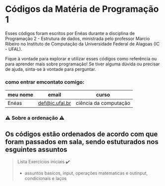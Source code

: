 
# Códigos da Matéria de Programação 1

Esses códigos foram escritos por Enéas durante a disciplina de Programação 2 - Estrutura de dados, ministrada pelo professor Marcio Ribeiro no Instituto de Computação da Universidade Federal de Alagoas (IC - UFAL).

Fique à vontade para explorar e utilizar esses códigos como referência ou para aprender mais sobre programação! Se tiver alguma dúvida ou precisar de ajuda, sinta-se à vontade para perguntar.

### como entrar emcontato comigo: 
|meu nome|email|curso|
| -------- | -------- | -------- |
|Enéas|def@ic.ufal.br|ciência da computação|

### :warning: Sobre a ordenação :warning:

##  Os códigos estão ordenados de acordo com que foram passados em sala, sendo estuturados nos esguintes assuntos
 
>  Lista Exercicios iniciais :heavy_check_mark:
>    -   assuntos basicos, input, operações matematicas e outinput, condicionais e laços
